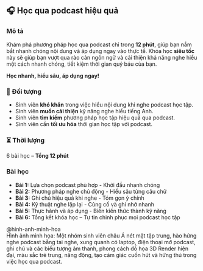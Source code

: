 ## 🎧 Học qua podcast hiệu quả  

### Mô tả  
Khám phá phương pháp học qua podcast chỉ trong **12 phút**, giúp bạn nắm bắt nhanh chóng nội dung và áp dụng ngay vào thực tế. Khóa học **siêu tốc** này sẽ giúp bạn vượt qua rào cản ngôn ngữ và cải thiện khả năng nghe hiểu một cách nhanh chóng, tiết kiệm thời gian quý báu của bạn.

**Học nhanh, hiểu sâu, áp dụng ngay!**

### 🎯 Đối tượng  
- Sinh viên **khó khăn** trong việc hiểu nội dung khi nghe podcast học tập.  
- Sinh viên **muốn cải thiện** kỹ năng nghe hiểu tiếng Anh.  
- Sinh viên **tìm kiếm** phương pháp học tập hiệu quả qua podcast.  
- Sinh viên cần **tối ưu hóa** thời gian học tập với podcast.  

### ⏳ Thời lượng  
6 bài học – **Tổng 12 phút**  

### Bài học  
- **Bài 1:** Lựa chọn podcast phù hợp - Khởi đầu nhanh chóng  
- **Bài 2:** Phương pháp nghe chủ động - Hiểu sâu từng câu chữ  
- **Bài 3:** Ghi chú hiệu quả khi nghe - Tóm gọn ý chính  
- **Bài 4:** Kỹ thuật nghe lặp lại - Củng cố và ghi nhớ nhanh  
- **Bài 5:** Thực hành và áp dụng - Biến kiến thức thành kỹ năng  
- **Bài 6:** Tổng kết khóa học – Tự tin chinh phục mọi podcast học tập  

@hinh-anh-minh-hoa  
Hình ảnh minh họa: Một nhóm sinh viên châu Á nét mặt tập trung, hào hứng nghe podcast bằng tai nghe, xung quanh có laptop, điện thoại mở podcast, ghi chú và các biểu tượng âm thanh, phong cách đồ họa 3D Render hiện đại, màu sắc trẻ trung, năng động, tạo cảm giác cuốn hút và hứng thú trong việc học qua podcast.